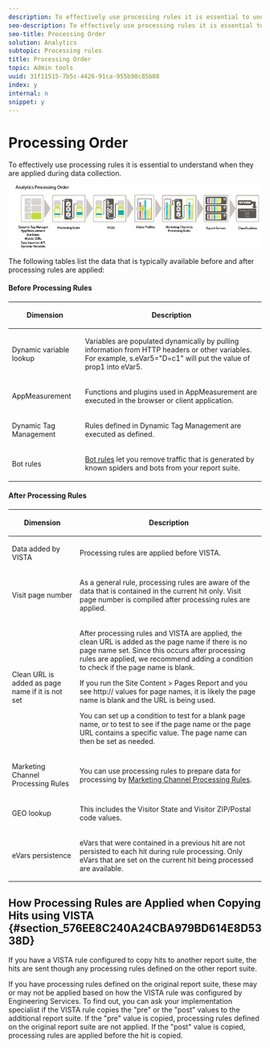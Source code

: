 ```yaml
---
description: To effectively use processing rules it is essential to understand when they are applied during data collection.
seo-description: To effectively use processing rules it is essential to understand when they are applied during data collection.
seo-title: Processing Order
solution: Analytics
subtopic: Processing rules
title: Processing Order
topic: Admin tools
uuid: 31f11515-7b5c-4426-91ca-955b98c85b88
index: y
internal: n
snippet: y
---
```


# Processing Order

To effectively use processing rules it is essential to understand when they are applied during data collection.

 ![](assets/analytics_processing_order_test.png)

The following tables list the data that is typically available before and after processing rules are applied: 

#### Before Processing Rules
<table id="table_AB9ED388FC3348CAAF240F6A734EE188">  
 <thead> 
  <tr> 
   <th colname="col1" class="entry"> <p>Dimension </p> </th> 
   <th colname="col2" class="entry"> <p>Description </p> </th> 
  </tr> 
 </thead>
 <tbody> 
  <tr> 
   <td colname="col1"> <p>Dynamic variable lookup </p> </td> 
   <td colname="col2"> <p>Variables are populated dynamically by pulling information from HTTP headers or other variables. For example, s.eVar5="D=c1" will put the value of prop1 into eVar5. </p> </td> 
  </tr> 
  <tr> 
   <td colname="col1"> <p> AppMeasurement </p> </td> 
   <td colname="col2"> <p>Functions and plugins used in AppMeasurement are executed in the browser or client application. </p> </td> 
  </tr> 
  <tr> 
   <td colname="col1"> <p>Dynamic Tag Management </p> </td> 
   <td colname="col2"> <p>Rules defined in Dynamic Tag Management are executed as defined. </p> </td> 
  </tr> 
  <tr> 
   <td colname="col1"> <p>Bot rules </p> </td> 
   <td colname="col2"> <p><a href="../../../../admin/admin/bot-rules.md#concept_A306689C65EB4D0F9AE65E3FD48ED5F7" format="dita" scope="local"> Bot rules</a> let you remove traffic that is generated by known spiders and bots from your report suite. </p> </td> 
  </tr> 
 </tbody> 
</table>

#### After Processing Rules
<table id="table_3E7936FC9C63442587A624B42F8ABF0D">  
 <thead> 
  <tr> 
   <th colname="col1" class="entry"> <p>Dimension </p> </th> 
   <th colname="col2" class="entry"> <p>Description </p> </th> 
  </tr> 
 </thead>
 <tbody> 
  <tr> 
   <td colname="col1"> <p>Data added by VISTA </p> </td> 
   <td colname="col2"> <p>Processing rules are applied before VISTA. </p> </td> 
  </tr> 
  <tr> 
   <td colname="col1"> <p>Visit page number </p> </td> 
   <td colname="col2"> <p>As a general rule, processing rules are aware of the data that is contained in the current hit only. Visit page number is compiled after processing rules are applied. </p> </td> 
  </tr> 
  <tr> 
   <td colname="col1"> <p>Clean URL is added as page name if it is not set </p> </td> 
   <td colname="col2"> <p>After processing rules and VISTA are applied, the clean URL is added as the page name if there is no page name set. Since this occurs after processing rules are applied, we recommend adding a condition to check if the page name is blank. </p> <p>If you run the <span class="uicontrol"> Site Content</span> &gt; <span class="uicontrol"> Pages Report</span> and you see <span class="codeph"> http://</span> values for page names, it is likely the page name is blank and the URL is being used. </p> <p>You can set up a condition to test for a blank page name, or to test to see if the page name or the page URL contains a specific value. The page name can then be set as needed. </p> </td> 
  </tr> 
  <tr> 
   <td colname="col1"> <p>Marketing Channel Processing Rules </p> </td> 
   <td colname="col2"> <p>You can use processing rules to prepare data for processing by <a href="http://marketing.adobe.com/resources/help/en_US/mchannel/index.html?f=c_rules" format="http" scope="external"> Marketing Channel Processing Rules</a>. </p> </td> 
  </tr> 
  <tr> 
   <td colname="col1"> <p>GEO lookup </p> </td> 
   <td colname="col2"> <p>This includes the Visitor State and Visitor ZIP/Postal code values. </p> </td> 
  </tr> 
  <tr> 
   <td colname="col1"> <p>eVars persistence </p> </td> 
   <td colname="col2"> <p>eVars that were contained in a previous hit are not persisted to each hit during rule processing. Only eVars that are set on the current hit being processed are available. </p> </td> 
  </tr> 
 </tbody> 
</table>

## How Processing Rules are Applied when Copying Hits using VISTA {#section_576EE8C240A24CBA979BD614E8D5338D}

If you have a VISTA rule configured to copy hits to another report suite, the hits are sent though any processing rules defined on the other report suite.

If you have processing rules defined on the original report suite, these may or may not be applied based on how the VISTA rule was configured by Engineering Services. To find out, you can ask your implementation specialist if the VISTA rule copies the "pre" or the "post" values to the additional report suite. If the "pre" value is copied, processing rules defined on the original report suite are not applied. If the "post" value is copied, processing rules are applied before the hit is copied. 
